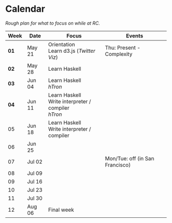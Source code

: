 # Calendar
*Rough plan for what to focus on while at RC.*

|Week  |Date|Focus|Events|
|------|----|-----|------|
|**01**|May 21|Orientation<br>Learn d3.js (*Twitter Viz*)              |Thu: Present - Complexity      |
|**02**|May 28|Learn Haskell                                           ||
|**03**|Jun 04|Learn Haskell<br>*hTron*                                ||
|**04**|Jun 11|Learn Haskell<br>Write interpreter / compiler<br>*hTron*||
|05|Jun 18|Learn Haskell<br>Write interpreter / compiler               ||
|06|Jun 25|||
|07|Jul 02|                                                            |Mon/Tue: off (in San Francisco)|
|08|Jul 09|||
|09|Jul 16|||
|10|Jul 23|||
|11|Jul 30|||
|12|Aug 06|Final week||

